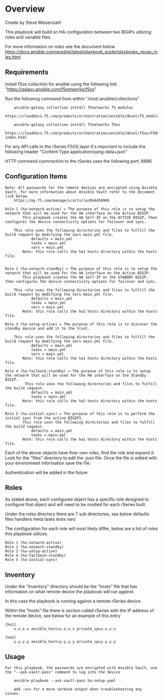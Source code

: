 # Overview

Create by Steve Meisenzahl

This playbook will build an HA configuration between two BIGIPs utilizing roles and variable files.

For more information on roles see the document below
    https://docs.ansible.com/ansible/latest/playbook_guide/playbooks_reuse_roles.html

## Requirements

Install f5os collection for ansible using the following link "https://galaxy.ansible.com/f5networks/f5os"

Run the following command from within "/root/.ansible/collections" 
```
    ansible-galaxy collection install f5networks.f5_modules
      https://clouddocs.f5.com/products/orchestration/ansible/devel/f5_modules/getting_started.html

    ansible-galaxy collection install f5networks.f5os
      https://clouddocs.f5.com/products/orchestration/ansible/devel/f5os/F5OS-index.html
```
For any API calls to the rSeries F5OS layer it's important to include the following header 
    "Content-Type application/yang-data+json" 
 
 HTTP command connnection to the rSeries uses the following port;
  8888

## Configuration Items
    Note: All passwords for the remote devices are encrypted using Ansible Vault, for more information about Ansible Vault refer to the document link below.
        https://my.f5.com/manage/s/article/K64450989

    Role 1 (ha-network-active) = The purpose of this role is to setup the network that will be used for the HA interface on the Active BIGIP.
            This playbook creates the HA Self-IP on the ACTIVE BIGIP, then configures the device connectivity options for failover and sync.
        
        This role uses the following directories and files to fulfill the build request by modifying the vars main.yml file.
                defaults = main.yml
                tasks = main.yml
                vars = main.yml
            Note: this role calls the ha1 hosts directory within the hosts file.


    Role 2 (ha-network-standby) = The purpose of this role is to setup the network that will be used for the HA interface on the Active BIGIP.
            This playbook creates the HA Self-IP on the STANDBY BIGIP, then configures the device connectivity options for failover and sync.
        
        This role uses the following directories and files to fulfill the build request by modifying the vars main.yml file.
                defaults = main.yml
                tasks = main.yml
                vars = main.yml
            Note: this role calls the ha2 hosts directory within the hosts file.

    Role 3 (ha-setup-active) = The purpose of this role is to discover the standby device and add it to the trust.
        
        This role uses the following directories and files to fulfill the build request by modifying the vars main.yml file.
                defaults = main.yml
                tasks = main.yml
                vars = main.yml
            Note: this role calls the ha1 hosts directory within the hosts file.

    Role 4 (ha-failback-standby) = The purpose of this role is to setup the network that will be used for the HA interface on the Standby BIGIP.
             This role uses the following directories and files to fulfill the build request.
                defaults = main.yml
                tasks = main.yml
            Note: this role calls the ha2 hosts directory within the hosts file.

    Role 5 (ha-initial-sync) = The purpose of this role is to perform the initial sync from the active BIGIP1.
            This role uses the following directories and files to fulfill the build request.
                defaults = main.yml
                tasks = main.yml
            Note: this role calls the ha1 hosts directory within the hosts file.
      


Each of the above objects have thier own roles, find the role and expand it.  Look for the "files" directory to edit the .json file.  Once the file is edited with your environment information save the file.

Authentication will be added in the future

## Roles

As stated above, each configured object has a specific role designed to configure that object and will need to be modied for each rSeries built.

Under the roles directory there are 7 sub directories, see below
    defaults
    files
    handlers
    meta
    tasks
    tests
    vars

The configuration for each role will most likely differ, below are a list of roles this playbook utilizes.

    Role 1 (ha-network-active)
    Role 2 (ha-network-standby)
    Role 3 (ha-setup-active)
    Role 4 (ha-failback-standby)
    Role 5 (ha-initial-sync)

## Inventory

Under the "Inventory" directory should be the "hosts" file that has information on what remote device the playbook will run against.

In this case the playbook is running against a remote rSeries device.

Within the "hosts" file there is section called rSeries with the IP address of the remote device, see below for an example of this entry

    [ha1]
        x.x.x.x ansible_host=x.x.x.x private_ip=x.x.x.x

    [ha2]
        y.y.y.y ansible_host=y.y.y.y private_ip=y.y.y.y

## Usage
```
For this playbook, the passwords are encrypted with Ansible Vault, use the "--ask-vault-pass" command to log into the device

    ansible-playbook --ask-vault-pass ha-setup.yaml

    add -vvv for a more verbose output when troubleshooting any issues.
```
